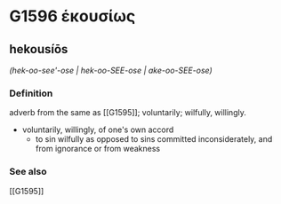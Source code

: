 # G1596 ἑκουσίως

## hekousíōs

_(hek-oo-see'-ose | hek-oo-SEE-ose | ake-oo-SEE-ose)_

### Definition

adverb from the same as [[G1595]]; voluntarily; wilfully, willingly.

- voluntarily, willingly, of one's own accord
  - to sin wilfully as opposed to sins committed inconsiderately, and from ignorance or from weakness

### See also

[[G1595]]

